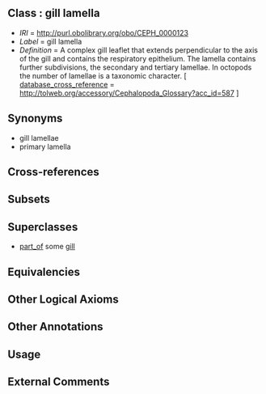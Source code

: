 
## Class : gill lamella

 * *IRI* = http://purl.obolibrary.org/obo/CEPH_0000123
 * *Label* = gill lamella
 * *Definition* = A complex gill leaflet that extends perpendicular to the axis of the gill and contains the respiratory epithelium. The lamella contains further subdivisions, the secondary and tertiary lamellae. In octopods the number of lamellae is a taxonomic character. [ [database_cross_reference](../../ef/oboInOwl#hasDbXref.md) = http://tolweb.org/accessory/Cephalopoda_Glossary?acc_id=587 ]

## Synonyms

 * gill lamellae
 * primary lamella

## Cross-references


## Subsets


## Superclasses

 * [part_of](../../BFO/50/BFO_0000050.md) some [gill](../../CEPH/22/CEPH_0000122.md)

## Equivalencies


## Other Logical Axioms


## Other Annotations


## Usage


## External Comments

